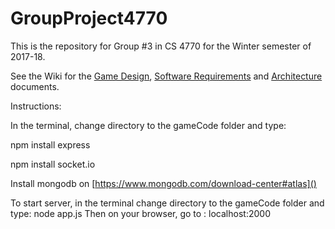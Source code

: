# GroupProject4770

This is the repository for Group #3 in CS 4770 for the Winter semester of 2017-18.

See the Wiki for the [Game Design](https://github.com/markwindsorr/CS4770/wiki/Game-Design-Document), [Software Requirements](https://github.com/markwindsorr/CS4770/wiki/Software-Requirements-Document) and [Architecture](https://github.com/markwindsorr/CS4770/wiki/Architecture-Document) documents.

Instructions: 

In the terminal, change directory to the gameCode folder and type: 

npm install express

npm install socket.io

Install mongodb on [https://www.mongodb.com/download-center#atlas]()

To start server, in the terminal change directory to the gameCode folder and type: node app.js
Then on your browser, go to : localhost:2000
